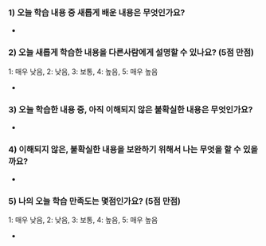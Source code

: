 ### 1) 오늘 학습 내용 중 새롭게 배운 내용은 무엇인가요?

-

### 2) 오늘 새롭게 학습한 내용을 다른사람에게 설명할 수 있나요? (5점 만점)
1: 매우 낮음, 2: 낮음, 3: 보통, 4: 높음, 5: 매우 높음

-

### 3) 오늘 학습한 내용 중, 아직 이해되지 않은 불확실한 내용은 무엇인가요?

-

### 4) 이해되지 않은, 불확실한 내용을 보완하기 위해서 나는 무엇을 할 수 있을까요?

-

### 5) 나의 오늘 학습 만족도는 몇점인가요? (5점 만점)
1: 매우 낮음, 2: 낮음, 3: 보통, 4: 높음, 5: 매우 높음

-